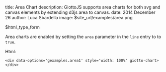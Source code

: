 title: Area Chart
description: GiottoJS supports area charts for both svg and canvas elements by extending d3js area to canvas.
date: 2014 December 26
author: Luca Sbardella
image: $site_url/examples/area.png

<div class="container-fluid">
  <div class="row">
    <div class="col-sm-10">
      <div data-options='gexamples.area1' style='width: 100%' giotto-chart></div>
    </div>
    <div class="col-sm-2 small">
      $html_type_form
    </div>
  </div>
</div>

Area charts are enabled by setting the ``area`` parameter in the ``line`` entry
to to ``true``.


Html:

    <div data-options='gexamples.area1' style='width: 100%' giotto-chart></div>